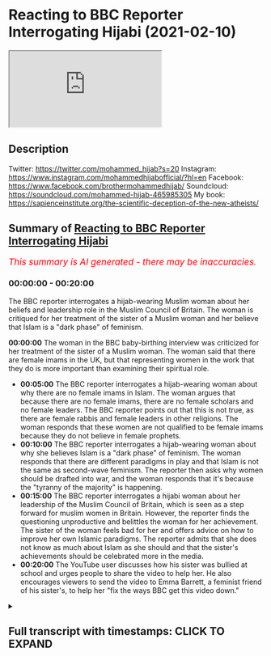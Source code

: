 # Reacting to BBC Reporter Interrogating Hijabi (2021-02-10)

<iframe loading='lazy' src='https://www.youtube.com/embed/7-YSMyJHWTU'></iframe>

## Description

Twitter: https://twitter.com/mohammed_hijab?s=20
Instagram: https://www.instagram.com/mohammedhijabofficial/?hl=en
Facebook: https://www.facebook.com/brothermohammedhijab/
Soundcloud: https://soundcloud.com/mohammed-hijab-465985305
My book: https://sapienceinstitute.org/the-scientific-deception-of-the-new-atheists/

## Summary of [Reacting to BBC Reporter Interrogating Hijabi](https://www.youtube.com/watch?v=7-YSMyJHWTU)


*<span style="color:red; font-size:125%">This summary is AI generated - there may be inaccuracies</span>. [](/)*

### <a onclick="modifyYTiframeseektime('0')">00:00:00</a> - <a onclick="modifyYTiframeseektime('1200')">00:20:00</a>

The BBC reporter interrogates a hijab-wearing Muslim woman about her beliefs and leadership role in the Muslim Council of Britain. The woman is critiqued for her treatment of the sister of a Muslim woman and her believe that Islam is a "dark phase" of feminism.

**<a onclick="modifyYTiframeseektime('0')">00:00:00</a>** The woman in the BBC baby-birthing interview was criticized for her treatment of the sister of a Muslim woman. The woman said that there are female imams in the UK, but that representing women in the work that they do is more important than examining their spiritual role.
* **<a onclick="modifyYTiframeseektime('300')">00:05:00</a>** The BBC reporter interrogates a hijab-wearing woman about why there are no female imams in Islam. The woman argues that because there are no female imams, there are no female scholars and no female leaders. The BBC reporter points out that this is not true, as there are female rabbis and female leaders in other religions. The woman responds that these women are not qualified to be female imams because they do not believe in female prophets.
* **<a onclick="modifyYTiframeseektime('600')">00:10:00</a>** The BBC reporter interrogates a hijab-wearing woman about why she believes Islam is a "dark phase" of feminism. The woman responds that there are different paradigms in play and that Islam is not the same as second-wave feminism. The reporter then asks why women should be drafted into war, and the woman responds that it's because the "tyranny of the majority" is happening.
* **<a onclick="modifyYTiframeseektime('900')">00:15:00</a>** The BBC reporter interrogates a hijabi woman about her leadership of the Muslim Council of Britain, which is seen as a step forward for muslim women in Britain. However, the reporter finds the questioning unproductive and belittles the woman for her achievement. The sister of the woman feels bad for her and offers advice on how to improve her own Islamic paradigms. The reporter admits that she does not know as much about Islam as she should and that the sister's achievements should be celebrated more in the media.
* **<a onclick="modifyYTiframeseektime('1200')">00:20:00</a>** The YouTube user discusses how his sister was bullied at school and urges people to share the video to help her. He also encourages viewers to send the video to Emma Barrett, a feminist friend of his sister's, to help her "fix the ways BBC get this video down."

<details><summary><h2>Full transcript with timestamps: CLICK TO EXPAND</h2></summary>

<a onclick="modifyYTiframeseektime('0')">0:00:00</a> [Music]  
<a onclick="modifyYTiframeseektime('14')">0:00:14</a> i would like to thank you for your  
<a onclick="modifyYTiframeseektime('15')">0:00:15</a> recent reputation  
<a onclick="modifyYTiframeseektime('16')">0:00:16</a> of what was that woman called han  
<a onclick="modifyYTiframeseektime('20')">0:00:20</a> yeah if you guys haven't watched it guys  
<a onclick="modifyYTiframeseektime('21')">0:00:21</a> please go there i think it was the best  
<a onclick="modifyYTiframeseektime('22')">0:00:22</a> reputation  
<a onclick="modifyYTiframeseektime('23')">0:00:23</a> down in history uh it was it was  
<a onclick="modifyYTiframeseektime('26')">0:00:26</a> absolutely epic  
<a onclick="modifyYTiframeseektime('26')">0:00:26</a> with new words but today it's something  
<a onclick="modifyYTiframeseektime('29')">0:00:29</a> a bit different there's a bit of a  
<a onclick="modifyYTiframeseektime('30')">0:00:30</a> controversial topic that's been  
<a onclick="modifyYTiframeseektime('31')">0:00:31</a> happening um now we've been discussing  
<a onclick="modifyYTiframeseektime('33')">0:00:33</a> how we can tackle this i'm going to come  
<a onclick="modifyYTiframeseektime('35')">0:00:35</a> from different  
<a onclick="modifyYTiframeseektime('35')">0:00:35</a> um venues should i say jungles angles  
<a onclick="modifyYTiframeseektime('39')">0:00:39</a> yes so hijab are you ready let's get  
<a onclick="modifyYTiframeseektime('41')">0:00:41</a> straight into it because i think we  
<a onclick="modifyYTiframeseektime('42')">0:00:42</a> waste a lot of time you know talking  
<a onclick="modifyYTiframeseektime('43')">0:00:43</a> sometimes unnecessarily no problem yeah  
<a onclick="modifyYTiframeseektime('44')">0:00:44</a> okay let's get straight into it yeah so  
<a onclick="modifyYTiframeseektime('46')">0:00:46</a> this was a baby  
<a onclick="modifyYTiframeseektime('46')">0:00:46</a> baby bbc interview yeah woman's hour  
<a onclick="modifyYTiframeseektime('49')">0:00:49</a> yeah  
<a onclick="modifyYTiframeseektime('50')">0:00:50</a> isn't it ironic woman's hour but look  
<a onclick="modifyYTiframeseektime('52')">0:00:52</a> what she does to a sister a muslim woman  
<a onclick="modifyYTiframeseektime('57')">0:00:57</a> how many uh female imams are there  
<a onclick="modifyYTiframeseektime('60')">0:01:00</a> um in the uk at the moment just because  
<a onclick="modifyYTiframeseektime('63')">0:01:03</a> i presume we  
<a onclick="modifyYTiframeseektime('64')">0:01:04</a> will get to this more but representing  
<a onclick="modifyYTiframeseektime('66')">0:01:06</a> of course women  
<a onclick="modifyYTiframeseektime('67')">0:01:07</a> uh which he will do as part of this how  
<a onclick="modifyYTiframeseektime('70')">0:01:10</a> many do we have in britain  
<a onclick="modifyYTiframeseektime('72')">0:01:12</a> i mean i think let's give quick context  
<a onclick="modifyYTiframeseektime('73')">0:01:13</a> this is the reason um  
<a onclick="modifyYTiframeseektime('76')">0:01:16</a> she's um the the lead not leader man  
<a onclick="modifyYTiframeseektime('80')">0:01:20</a> of the muslim council of britain yeah is  
<a onclick="modifyYTiframeseektime('82')">0:01:22</a> it she's the new  
<a onclick="modifyYTiframeseektime('83')">0:01:23</a> if i'm not mistaken yeah she's she's the  
<a onclick="modifyYTiframeseektime('86')">0:01:26</a> head like she's the  
<a onclick="modifyYTiframeseektime('87')">0:01:27</a> director now with the muslim council of  
<a onclick="modifyYTiframeseektime('89')">0:01:29</a> britain yeah okay yeah so  
<a onclick="modifyYTiframeseektime('91')">0:01:31</a> just imagine you have just been like  
<a onclick="modifyYTiframeseektime('92')">0:01:32</a> awarded something yeah you're a champion  
<a onclick="modifyYTiframeseektime('94')">0:01:34</a> yeah imagine  
<a onclick="modifyYTiframeseektime('95')">0:01:35</a> yeah you've done something and this is  
<a onclick="modifyYTiframeseektime('97')">0:01:37</a> how you've been treated  
<a onclick="modifyYTiframeseektime('98')">0:01:38</a> again i'm not i don't have a clue on  
<a onclick="modifyYTiframeseektime('100')">0:01:40</a> these numbers because my role is making  
<a onclick="modifyYTiframeseektime('103')">0:01:43</a> sure that  
<a onclick="modifyYTiframeseektime('104')">0:01:44</a> we include our affiliates particularly  
<a onclick="modifyYTiframeseektime('106')">0:01:46</a> women in the work that we are doing and  
<a onclick="modifyYTiframeseektime('108')">0:01:48</a> making sure that  
<a onclick="modifyYTiframeseektime('109')">0:01:49</a> um where our structures as well as the  
<a onclick="modifyYTiframeseektime('112')">0:01:52</a> work we do  
<a onclick="modifyYTiframeseektime('113')">0:01:53</a> and are truly representative so i think  
<a onclick="modifyYTiframeseektime('115')">0:01:55</a> that you know do we sorry  
<a onclick="modifyYTiframeseektime('117')">0:01:57</a> you don't know that's fine if you don't  
<a onclick="modifyYTiframeseektime('118')">0:01:58</a> know but do do we have female imams in  
<a onclick="modifyYTiframeseektime('121')">0:02:01</a> this country  
<a onclick="modifyYTiframeseektime('122')">0:02:02</a> i mean again it's not are you referring  
<a onclick="modifyYTiframeseektime('125')">0:02:05</a> to  
<a onclick="modifyYTiframeseektime('125')">0:02:05</a> chaplains are you referring to women  
<a onclick="modifyYTiframeseektime('127')">0:02:07</a> that lead the prayer what are you  
<a onclick="modifyYTiframeseektime('128')">0:02:08</a> referring to and i think  
<a onclick="modifyYTiframeseektime('129')">0:02:09</a> you tell me i i'm genuinely intrigued to  
<a onclick="modifyYTiframeseektime('132')">0:02:12</a> know of course uh female priests have  
<a onclick="modifyYTiframeseektime('134')">0:02:14</a> been around for some time  
<a onclick="modifyYTiframeseektime('135')">0:02:15</a> uh we've also seen the the advent of  
<a onclick="modifyYTiframeseektime('137')">0:02:17</a> female rabbis in this country  
<a onclick="modifyYTiframeseektime('139')">0:02:19</a> what is the picture for women leading  
<a onclick="modifyYTiframeseektime('142')">0:02:22</a> prayer in britain  
<a onclick="modifyYTiframeseektime('143')">0:02:23</a> in in muslim communities well i think  
<a onclick="modifyYTiframeseektime('147')">0:02:27</a> my role isn't really to um adjudicate or  
<a onclick="modifyYTiframeseektime('150')">0:02:30</a> to to examine that part of spirituality  
<a onclick="modifyYTiframeseektime('154')">0:02:34</a> i think  
<a onclick="modifyYTiframeseektime('154')">0:02:34</a> where women want to make those choices  
<a onclick="modifyYTiframeseektime('157')">0:02:37</a> and where you know  
<a onclick="modifyYTiframeseektime('158')">0:02:38</a> that these are all religious discussions  
<a onclick="modifyYTiframeseektime('160')">0:02:40</a> oh no no of course  
<a onclick="modifyYTiframeseektime('162')">0:02:42</a> it was just i thought because the muslim  
<a onclick="modifyYTiframeseektime('163')">0:02:43</a> council of britain's played such an  
<a onclick="modifyYTiframeseektime('164')">0:02:44</a> important role  
<a onclick="modifyYTiframeseektime('165')">0:02:45</a> in getting the number of muslims for  
<a onclick="modifyYTiframeseektime('167')">0:02:47</a> instance added to the census i mean that  
<a onclick="modifyYTiframeseektime('169')">0:02:49</a> was done at the turn of  
<a onclick="modifyYTiframeseektime('170')">0:02:50</a> of the turn of the century so we  
<a onclick="modifyYTiframeseektime('171')">0:02:51</a> actually knew how many muslims there  
<a onclick="modifyYTiframeseektime('172')">0:02:52</a> were  
<a onclick="modifyYTiframeseektime('173')">0:02:53</a> do we so do we have female imams i think  
<a onclick="modifyYTiframeseektime('176')">0:02:56</a> what's really important for the muslim  
<a onclick="modifyYTiframeseektime('178')">0:02:58</a> council in britain and the work that we  
<a onclick="modifyYTiframeseektime('179')">0:02:59</a> do is  
<a onclick="modifyYTiframeseektime('180')">0:03:00</a> actually that it's not about defining  
<a onclick="modifyYTiframeseektime('182')">0:03:02</a> you know or going into  
<a onclick="modifyYTiframeseektime('184')">0:03:04</a> the these types of questions regarding  
<a onclick="modifyYTiframeseektime('186')">0:03:06</a> spirituality but actually looking at  
<a onclick="modifyYTiframeseektime('188')">0:03:08</a> how we can benefit our communities  
<a onclick="modifyYTiframeseektime('189')">0:03:09</a> especially given the pandemic and given  
<a onclick="modifyYTiframeseektime('191')">0:03:11</a> of course the role that everybody needs  
<a onclick="modifyYTiframeseektime('193')">0:03:13</a> to be playing and we will get to  
<a onclick="modifyYTiframeseektime('195')">0:03:15</a> we will get to pandemic it's just quite  
<a onclick="modifyYTiframeseektime('196')">0:03:16</a> striking that you can't sort of answer  
<a onclick="modifyYTiframeseektime('198')">0:03:18</a> that question i recognize it's not a  
<a onclick="modifyYTiframeseektime('200')">0:03:20</a> religious or spiritual  
<a onclick="modifyYTiframeseektime('202')">0:03:22</a> role exactly i don't feel like that's  
<a onclick="modifyYTiframeseektime('203')">0:03:23</a> within the parameters  
<a onclick="modifyYTiframeseektime('205')">0:03:25</a> of my roles and responsibilities  
<a onclick="modifyYTiframeseektime('207')">0:03:27</a> especially as you know  
<a onclick="modifyYTiframeseektime('208')">0:03:28</a> the first elected female representative  
<a onclick="modifyYTiframeseektime('215')">0:03:35</a> how do you feel watching that you know  
<a onclick="modifyYTiframeseektime('216')">0:03:36</a> it's it's it's like you're having a you  
<a onclick="modifyYTiframeseektime('217')">0:03:37</a> know it was more like not interviewing  
<a onclick="modifyYTiframeseektime('219')">0:03:39</a> somebody was like having an interlocutor  
<a onclick="modifyYTiframeseektime('221')">0:03:41</a> and like like if i was speaking to an  
<a onclick="modifyYTiframeseektime('223')">0:03:43</a> atheist i would be hammering the  
<a onclick="modifyYTiframeseektime('224')">0:03:44</a> contingency argument over and over and  
<a onclick="modifyYTiframeseektime('225')">0:03:45</a> over and over again because i'm trying  
<a onclick="modifyYTiframeseektime('227')">0:03:47</a> to catch him  
<a onclick="modifyYTiframeseektime('229')">0:03:49</a> she's just you know become the chairman  
<a onclick="modifyYTiframeseektime('232')">0:03:52</a> chairwoman  
<a onclick="modifyYTiframeseektime('232')">0:03:52</a> of a muslim council yeah  
<a onclick="modifyYTiframeseektime('236')">0:03:56</a> and instead of congratulating asking  
<a onclick="modifyYTiframeseektime('238')">0:03:58</a> what she's planning on doing  
<a onclick="modifyYTiframeseektime('240')">0:04:00</a> well she was no mercy she was a no do  
<a onclick="modifyYTiframeseektime('242')">0:04:02</a> you know you don't know okay so there  
<a onclick="modifyYTiframeseektime('244')">0:04:04</a> isn't no  
<a onclick="modifyYTiframeseektime('244')">0:04:04</a> over and over six instances while  
<a onclick="modifyYTiframeseektime('247')">0:04:07</a> watching that  
<a onclick="modifyYTiframeseektime('248')">0:04:08</a> how do you feel i think there was many  
<a onclick="modifyYTiframeseektime('250')">0:04:10</a> fallacies that were committed in that  
<a onclick="modifyYTiframeseektime('252')">0:04:12</a> line of interrogation so the first thing  
<a onclick="modifyYTiframeseektime('254')">0:04:14</a> that i i think was fallacious  
<a onclick="modifyYTiframeseektime('255')">0:04:15</a> was the false equivalency uh between  
<a onclick="modifyYTiframeseektime('258')">0:04:18</a> imams and priests and rabbis  
<a onclick="modifyYTiframeseektime('260')">0:04:20</a> is false comparison because yeah so in  
<a onclick="modifyYTiframeseektime('263')">0:04:23</a> in christianity  
<a onclick="modifyYTiframeseektime('264')">0:04:24</a> you have ordinance that they go through  
<a onclick="modifyYTiframeseektime('266')">0:04:26</a> a kind of training program then they  
<a onclick="modifyYTiframeseektime('267')">0:04:27</a> become  
<a onclick="modifyYTiframeseektime('268')">0:04:28</a> either priests or whatever it is  
<a onclick="modifyYTiframeseektime('270')">0:04:30</a> depending on the dominant denomination  
<a onclick="modifyYTiframeseektime('272')">0:04:32</a> uh in judaism we have rabbis but those  
<a onclick="modifyYTiframeseektime('274')">0:04:34</a> individuals rabbis  
<a onclick="modifyYTiframeseektime('276')">0:04:36</a> and priests are usually trained they're  
<a onclick="modifyYTiframeseektime('279')">0:04:39</a> usually individuals who have  
<a onclick="modifyYTiframeseektime('280')">0:04:40</a> authority in the community so the  
<a onclick="modifyYTiframeseektime('282')">0:04:42</a> equivalent in a muslim community  
<a onclick="modifyYTiframeseektime('283')">0:04:43</a> especially in sunni islam would be  
<a onclick="modifyYTiframeseektime('284')">0:04:44</a> something like a mufti  
<a onclick="modifyYTiframeseektime('286')">0:04:46</a> potentially a sheikh and definitely  
<a onclick="modifyYTiframeseektime('288')">0:04:48</a> something like an islam or a  
<a onclick="modifyYTiframeseektime('289')">0:04:49</a> scholar so an imam is just someone who  
<a onclick="modifyYTiframeseektime('293')">0:04:53</a> leads the prayer  
<a onclick="modifyYTiframeseektime('294')">0:04:54</a> now you can have no authority like for  
<a onclick="modifyYTiframeseektime('296')">0:04:56</a> example in ramadan  
<a onclick="modifyYTiframeseektime('298')">0:04:58</a> um you have children leading the prayer  
<a onclick="modifyYTiframeseektime('301')">0:05:01</a> if if you have in a house  
<a onclick="modifyYTiframeseektime('302')">0:05:02</a> a mother and a child that's a male it's  
<a onclick="modifyYTiframeseektime('305')">0:05:05</a> very  
<a onclick="modifyYTiframeseektime('306')">0:05:06</a> possible that the the the boy leads the  
<a onclick="modifyYTiframeseektime('309')">0:05:09</a> mother in in  
<a onclick="modifyYTiframeseektime('310')">0:05:10</a> prayer even though she's much more  
<a onclick="modifyYTiframeseektime('311')">0:05:11</a> important in the hierarchy right  
<a onclick="modifyYTiframeseektime('313')">0:05:13</a> so this uh the reason why it's it's a  
<a onclick="modifyYTiframeseektime('316')">0:05:16</a> wrong question  
<a onclick="modifyYTiframeseektime('317')">0:05:17</a> in the first place or it's a false  
<a onclick="modifyYTiframeseektime('318')">0:05:18</a> equivalence is because you're comparing  
<a onclick="modifyYTiframeseektime('320')">0:05:20</a> apples and oranges  
<a onclick="modifyYTiframeseektime('321')">0:05:21</a> if you want to compare priests with a  
<a onclick="modifyYTiframeseektime('324')">0:05:24</a> group of  
<a onclick="modifyYTiframeseektime('325')">0:05:25</a> uh representatives from the muslim world  
<a onclick="modifyYTiframeseektime('327')">0:05:27</a> you should compare them with muftis et  
<a onclick="modifyYTiframeseektime('328')">0:05:28</a> cetera  
<a onclick="modifyYTiframeseektime('329')">0:05:29</a> having said that though yeah if we did  
<a onclick="modifyYTiframeseektime('332')">0:05:32</a> do that  
<a onclick="modifyYTiframeseektime('333')">0:05:33</a> i don't know about the comparison it's  
<a onclick="modifyYTiframeseektime('334')">0:05:34</a> actually quite an interesting question  
<a onclick="modifyYTiframeseektime('335')">0:05:35</a> definitely there are  
<a onclick="modifyYTiframeseektime('336')">0:05:36</a> female mufti's definitely there are  
<a onclick="modifyYTiframeseektime('337')">0:05:37</a> female aliens definitely they are  
<a onclick="modifyYTiframeseektime('340')">0:05:40</a> uh muslim but in terms of  
<a onclick="modifyYTiframeseektime('344')">0:05:44</a> proportion i don't know what i will say  
<a onclick="modifyYTiframeseektime('345')">0:05:45</a> is this before i forget  
<a onclick="modifyYTiframeseektime('348')">0:05:48</a> is that in the span of a thousand four  
<a onclick="modifyYTiframeseektime('349')">0:05:49</a> hundred years of islamic history  
<a onclick="modifyYTiframeseektime('351')">0:05:51</a> right there have been hundreds of  
<a onclick="modifyYTiframeseektime('353')">0:05:53</a> thousands of not just  
<a onclick="modifyYTiframeseektime('355')">0:05:55</a> scholars of islam that are female but  
<a onclick="modifyYTiframeseektime('357')">0:05:57</a> we're talking about prominent scholars  
<a onclick="modifyYTiframeseektime('358')">0:05:58</a> who have had  
<a onclick="modifyYTiframeseektime('359')">0:05:59</a> a lasting contribution and i'll just  
<a onclick="modifyYTiframeseektime('361')">0:06:01</a> give you one reference for that  
<a onclick="modifyYTiframeseektime('363')">0:06:03</a> dr muhammad has written a book his  
<a onclick="modifyYTiframeseektime('366')">0:06:06</a> voluminous  
<a onclick="modifyYTiframeseektime('368')">0:06:08</a> many different volumes on it's called  
<a onclick="modifyYTiframeseektime('371')">0:06:11</a> okay so it's just actually one subfield  
<a onclick="modifyYTiframeseektime('373')">0:06:13</a> called  
<a onclick="modifyYTiframeseektime('374')">0:06:14</a> hadith which is transmission and  
<a onclick="modifyYTiframeseektime('376')">0:06:16</a> teaching of hadith  
<a onclick="modifyYTiframeseektime('377')">0:06:17</a> and he catalogues in that ten thousand  
<a onclick="modifyYTiframeseektime('380')">0:06:20</a> women  
<a onclick="modifyYTiframeseektime('381')">0:06:21</a> ten thousand women in islamic history  
<a onclick="modifyYTiframeseektime('382')">0:06:22</a> okay now if you compare that like for  
<a onclick="modifyYTiframeseektime('384')">0:06:24</a> like  
<a onclick="modifyYTiframeseektime('384')">0:06:24</a> with ten thousand what women well  
<a onclick="modifyYTiframeseektime('386')">0:06:26</a> they're just women they're just exist  
<a onclick="modifyYTiframeseektime('388')">0:06:28</a> scholars scholars of just one tradition  
<a onclick="modifyYTiframeseektime('390')">0:06:30</a> one subfield which is hadith so  
<a onclick="modifyYTiframeseektime('392')">0:06:32</a> transmission of um  
<a onclick="modifyYTiframeseektime('393')">0:06:33</a> the prophetic tradition okay and in that  
<a onclick="modifyYTiframeseektime('396')">0:06:36</a> for example  
<a onclick="modifyYTiframeseektime('397')">0:06:37</a> some of the things i found were really  
<a onclick="modifyYTiframeseektime('398')">0:06:38</a> astonishing for example  
<a onclick="modifyYTiframeseektime('403')">0:06:43</a> because these are quite popular in the  
<a onclick="modifyYTiframeseektime('406')">0:06:46</a> jar of the seventh century not the one  
<a onclick="modifyYTiframeseektime('407')">0:06:47</a> the humbly that wrote  
<a onclick="modifyYTiframeseektime('409')">0:06:49</a> that another one uh  
<a onclick="modifyYTiframeseektime('413')">0:06:53</a> he had according to a tha in his uh  
<a onclick="modifyYTiframeseektime('416')">0:06:56</a> biography  
<a onclick="modifyYTiframeseektime('416')">0:06:56</a> 400 female teachers now i want you to  
<a onclick="modifyYTiframeseektime('420')">0:07:00</a> imagine we're talking about the seventh  
<a onclick="modifyYTiframeseektime('421')">0:07:01</a> century  
<a onclick="modifyYTiframeseektime('422')">0:07:02</a> we're not we're not being tokenistic  
<a onclick="modifyYTiframeseektime('423')">0:07:03</a> here mentioning you know the sahaba yet  
<a onclick="modifyYTiframeseektime('425')">0:07:05</a> or the female scholars  
<a onclick="modifyYTiframeseektime('426')">0:07:06</a> that were there at the time of the  
<a onclick="modifyYTiframeseektime('427')">0:07:07</a> prophet we are talking about seventh  
<a onclick="modifyYTiframeseektime('430')">0:07:10</a> century  
<a onclick="modifyYTiframeseektime('430')">0:07:10</a> uh medieval uh arab world and this is a  
<a onclick="modifyYTiframeseektime('434')">0:07:14</a> place  
<a onclick="modifyYTiframeseektime('434')">0:07:14</a> a muslim world and a man had what does  
<a onclick="modifyYTiframeseektime('437')">0:07:17</a> it take for a man to have 400 female  
<a onclick="modifyYTiframeseektime('439')">0:07:19</a> educators it must mean that they're  
<a onclick="modifyYTiframeseektime('440')">0:07:20</a> being educated  
<a onclick="modifyYTiframeseektime('441')">0:07:21</a> and and they are given accessibility to  
<a onclick="modifyYTiframeseektime('444')">0:07:24</a> be able to educate  
<a onclick="modifyYTiframeseektime('445')">0:07:25</a> and this is one of many like thousands  
<a onclick="modifyYTiframeseektime('447')">0:07:27</a> of examples  
<a onclick="modifyYTiframeseektime('448')">0:07:28</a> the point the point is is that now is if  
<a onclick="modifyYTiframeseektime('451')">0:07:31</a> there isn't  
<a onclick="modifyYTiframeseektime('452')">0:07:32</a> a representation of female scholars now  
<a onclick="modifyYTiframeseektime('454')">0:07:34</a> today  
<a onclick="modifyYTiframeseektime('455')">0:07:35</a> in the uk or whatever it is is there a  
<a onclick="modifyYTiframeseektime('458')">0:07:38</a> problem i do think there's a problem i  
<a onclick="modifyYTiframeseektime('459')">0:07:39</a> think there's  
<a onclick="modifyYTiframeseektime('460')">0:07:40</a> something we need to do okay to try and  
<a onclick="modifyYTiframeseektime('462')">0:07:42</a> give more accessibility as was the case  
<a onclick="modifyYTiframeseektime('464')">0:07:44</a> by the way interestingly enough  
<a onclick="modifyYTiframeseektime('466')">0:07:46</a> at the time of a the prophet because he  
<a onclick="modifyYTiframeseektime('468')">0:07:48</a> he definitely  
<a onclick="modifyYTiframeseektime('469')">0:07:49</a> as is mentioned buhari he dedicated  
<a onclick="modifyYTiframeseektime('471')">0:07:51</a> times and places for educating women  
<a onclick="modifyYTiframeseektime('473')">0:07:53</a> specifically so that they don't  
<a onclick="modifyYTiframeseektime('475')">0:07:55</a> miss out and was the case with the fact  
<a onclick="modifyYTiframeseektime('477')">0:07:57</a> that you know the the habits were there  
<a onclick="modifyYTiframeseektime('479')">0:07:59</a> and was the case through islamic history  
<a onclick="modifyYTiframeseektime('480')">0:08:00</a> so i do think there's an issue  
<a onclick="modifyYTiframeseektime('482')">0:08:02</a> i think but the way that she's she's uh  
<a onclick="modifyYTiframeseektime('484')">0:08:04</a> handled that i think is completely wrong  
<a onclick="modifyYTiframeseektime('486')">0:08:06</a> it shows theological illiteracy she  
<a onclick="modifyYTiframeseektime('488')">0:08:08</a> doesn't know the differences between  
<a onclick="modifyYTiframeseektime('490')">0:08:10</a> priests  
<a onclick="modifyYTiframeseektime('491')">0:08:11</a> uh and one thing and so on one thing i  
<a onclick="modifyYTiframeseektime('493')">0:08:13</a> want to just touch upon before moving  
<a onclick="modifyYTiframeseektime('495')">0:08:15</a> into that area because there is like  
<a onclick="modifyYTiframeseektime('496')">0:08:16</a> the mistreatment uh of females  
<a onclick="modifyYTiframeseektime('500')">0:08:20</a> in today's time yes i'll go to that  
<a onclick="modifyYTiframeseektime('503')">0:08:23</a> i thought you would come from this angle  
<a onclick="modifyYTiframeseektime('504')">0:08:24</a> yeah maybe you missed it here but for  
<a onclick="modifyYTiframeseektime('505')">0:08:25</a> example  
<a onclick="modifyYTiframeseektime('507')">0:08:27</a> notice him about who are you to come and  
<a onclick="modifyYTiframeseektime('508')">0:08:28</a> tell us you're going to implement and  
<a onclick="modifyYTiframeseektime('510')">0:08:30</a> let's suppose there is no female imams  
<a onclick="modifyYTiframeseektime('512')">0:08:32</a> so what like like we need to come to  
<a onclick="modifyYTiframeseektime('514')">0:08:34</a> this angle because  
<a onclick="modifyYTiframeseektime('515')">0:08:35</a> we shouldn't be just because next  
<a onclick="modifyYTiframeseektime('516')">0:08:36</a> they're going to come and say to us why  
<a onclick="modifyYTiframeseektime('517')">0:08:37</a> is there no female prophets  
<a onclick="modifyYTiframeseektime('519')">0:08:39</a> yeah a good point so the thing is look  
<a onclick="modifyYTiframeseektime('521')">0:08:41</a> and this is where the sister was kind of  
<a onclick="modifyYTiframeseektime('522')">0:08:42</a> and i understand which is coming from i  
<a onclick="modifyYTiframeseektime('523')">0:08:43</a> can  
<a onclick="modifyYTiframeseektime('524')">0:08:44</a> you know we're in the tower sometimes we  
<a onclick="modifyYTiframeseektime('526')">0:08:46</a> try to you know  
<a onclick="modifyYTiframeseektime('527')">0:08:47</a> sugar down things we shouldn't there are  
<a onclick="modifyYTiframeseektime('529')">0:08:49</a> no female imams our religion doesn't  
<a onclick="modifyYTiframeseektime('530')">0:08:50</a> cover that and what  
<a onclick="modifyYTiframeseektime('532')">0:08:52</a> like the thing is and who are you to  
<a onclick="modifyYTiframeseektime('534')">0:08:54</a> come and tell me that i have to come to  
<a onclick="modifyYTiframeseektime('536')">0:08:56</a> your standards  
<a onclick="modifyYTiframeseektime('537')">0:08:57</a> which by the way is a false equivocation  
<a onclick="modifyYTiframeseektime('538')">0:08:58</a> because you're claiming  
<a onclick="modifyYTiframeseektime('540')">0:09:00</a> because there's no imams means there's  
<a onclick="modifyYTiframeseektime('541')">0:09:01</a> no scholars which you just debunked yeah  
<a onclick="modifyYTiframeseektime('543')">0:09:03</a> but we're saying  
<a onclick="modifyYTiframeseektime('543')">0:09:03</a> like to her world paradigm does she have  
<a onclick="modifyYTiframeseektime('546')">0:09:06</a> any right to come here and tell and  
<a onclick="modifyYTiframeseektime('548')">0:09:08</a> press a muslim woman who is a chairman  
<a onclick="modifyYTiframeseektime('551')">0:09:11</a> of the muslim council of britain  
<a onclick="modifyYTiframeseektime('553')">0:09:13</a> to come and tell her no but why why not  
<a onclick="modifyYTiframeseektime('554')">0:09:14</a> imams why not well she's the same woman  
<a onclick="modifyYTiframeseektime('556')">0:09:16</a> when it came to the issue of rabbis and  
<a onclick="modifyYTiframeseektime('558')">0:09:18</a> i don't know what  
<a onclick="modifyYTiframeseektime('560')">0:09:20</a> what did she say so emma barnett once  
<a onclick="modifyYTiframeseektime('561')">0:09:21</a> admitted she didn't believe in female  
<a onclick="modifyYTiframeseektime('563')">0:09:23</a> rabbis  
<a onclick="modifyYTiframeseektime('564')">0:09:24</a> yeah subhanallah look at hypocrisy yeah  
<a onclick="modifyYTiframeseektime('566')">0:09:26</a> rabbis go go speak to jewish lady and go  
<a onclick="modifyYTiframeseektime('569')">0:09:29</a> go question them that they don't even  
<a onclick="modifyYTiframeseektime('570')">0:09:30</a> have a right to divorce  
<a onclick="modifyYTiframeseektime('571')">0:09:31</a> and i know it's a different topic but  
<a onclick="modifyYTiframeseektime('572')">0:09:32</a> the thing is can you imagine you're just  
<a onclick="modifyYTiframeseektime('573')">0:09:33</a> pressing on the issue and who are you  
<a onclick="modifyYTiframeseektime('575')">0:09:35</a> and we need to have a backbone one like  
<a onclick="modifyYTiframeseektime('576')">0:09:36</a> there's something in the religion that  
<a onclick="modifyYTiframeseektime('577')">0:09:37</a> teaches allah said it  
<a onclick="modifyYTiframeseektime('578')">0:09:38</a> khalas i don't need to explain nothing  
<a onclick="modifyYTiframeseektime('580')">0:09:40</a> to you are you yes yes who are you  
<a onclick="modifyYTiframeseektime('582')">0:09:42</a> allah there's not imams there's look  
<a onclick="modifyYTiframeseektime('583')">0:09:43</a> there are no female imams doesn't  
<a onclick="modifyYTiframeseektime('585')">0:09:45</a> religion enough  
<a onclick="modifyYTiframeseektime('586')">0:09:46</a> to believe that no no not according to  
<a onclick="modifyYTiframeseektime('588')">0:09:48</a> 99 one second  
<a onclick="modifyYTiframeseektime('589')">0:09:49</a> just because that is not allowed in  
<a onclick="modifyYTiframeseektime('591')">0:09:51</a> their religion and just because they're  
<a onclick="modifyYTiframeseektime('592')">0:09:52</a> not female prophets  
<a onclick="modifyYTiframeseektime('593')">0:09:53</a> do we see females as any less should  
<a onclick="modifyYTiframeseektime('595')">0:09:55</a> they be um female imams leading  
<a onclick="modifyYTiframeseektime('597')">0:09:57</a> men leading men no living man no but  
<a onclick="modifyYTiframeseektime('600')">0:10:00</a> is it because inferior no of course not  
<a onclick="modifyYTiframeseektime('602')">0:10:02</a> look there are things that women are  
<a onclick="modifyYTiframeseektime('603')">0:10:03</a> entitled to that man  
<a onclick="modifyYTiframeseektime('604')">0:10:04</a> we don't have a second wave feministic  
<a onclick="modifyYTiframeseektime('606')">0:10:06</a> paradigm and and for those who want to  
<a onclick="modifyYTiframeseektime('607')">0:10:07</a> know  
<a onclick="modifyYTiframeseektime('608')">0:10:08</a> what the difference is between the  
<a onclick="modifyYTiframeseektime('609')">0:10:09</a> islamic paradigm and the second wave  
<a onclick="modifyYTiframeseektime('611')">0:10:11</a> feministic paradigm  
<a onclick="modifyYTiframeseektime('613')">0:10:13</a> there are many um lectures that i've  
<a onclick="modifyYTiframeseektime('615')">0:10:15</a> done on this the fundamental flaws of  
<a onclick="modifyYTiframeseektime('616')">0:10:16</a> feminism yeah  
<a onclick="modifyYTiframeseektime('617')">0:10:17</a> uh islam the dark phase of feminism just  
<a onclick="modifyYTiframeseektime('619')">0:10:19</a> put these titles in the  
<a onclick="modifyYTiframeseektime('620')">0:10:20</a> descript in the uh search bar you'll  
<a onclick="modifyYTiframeseektime('622')">0:10:22</a> find my my  
<a onclick="modifyYTiframeseektime('624')">0:10:24</a> lectures there it's a paradigmatic  
<a onclick="modifyYTiframeseektime('626')">0:10:26</a> problem in the sense that  
<a onclick="modifyYTiframeseektime('627')">0:10:27</a> you're now imposing a paradigm on  
<a onclick="modifyYTiframeseektime('629')">0:10:29</a> something else this is another problem  
<a onclick="modifyYTiframeseektime('631')">0:10:31</a> right  
<a onclick="modifyYTiframeseektime('632')">0:10:32</a> obviously here uh in terms there's two  
<a onclick="modifyYTiframeseektime('635')">0:10:35</a> different things that are going on at  
<a onclick="modifyYTiframeseektime('636')">0:10:36</a> the same time number one  
<a onclick="modifyYTiframeseektime('638')">0:10:38</a> female scholars are what are being  
<a onclick="modifyYTiframeseektime('641')">0:10:41</a> discussed here yes  
<a onclick="modifyYTiframeseektime('642')">0:10:42</a> so this this female imam thing is a red  
<a onclick="modifyYTiframeseektime('645')">0:10:45</a> herring yes  
<a onclick="modifyYTiframeseektime('646')">0:10:46</a> would you respect someone praying and  
<a onclick="modifyYTiframeseektime('648')">0:10:48</a> bending because  
<a onclick="modifyYTiframeseektime('649')">0:10:49</a> our prayer has all kinds of positioning  
<a onclick="modifyYTiframeseektime('651')">0:10:51</a> a woman bending over in front of man and  
<a onclick="modifyYTiframeseektime('653')">0:10:53</a> kneeling over and it's seen as  
<a onclick="modifyYTiframeseektime('654')">0:10:54</a> inappropriate from our perspective  
<a onclick="modifyYTiframeseektime('655')">0:10:55</a> because of physiological anatomical  
<a onclick="modifyYTiframeseektime('657')">0:10:57</a> differences  
<a onclick="modifyYTiframeseektime('658')">0:10:58</a> and we think and we have good evidence  
<a onclick="modifyYTiframeseektime('660')">0:11:00</a> that that could  
<a onclick="modifyYTiframeseektime('661')">0:11:01</a> uh disturb somebody okay especially a  
<a onclick="modifyYTiframeseektime('664')">0:11:04</a> man  
<a onclick="modifyYTiframeseektime('664')">0:11:04</a> physiologically if they're praying and  
<a onclick="modifyYTiframeseektime('666')">0:11:06</a> what's the evidence of that look you've  
<a onclick="modifyYTiframeseektime('667')">0:11:07</a> got all female schools and all  
<a onclick="modifyYTiframeseektime('669')">0:11:09</a> male schools in your country why don't  
<a onclick="modifyYTiframeseektime('670')">0:11:10</a> you go and question something go to your  
<a onclick="modifyYTiframeseektime('672')">0:11:12</a> country  
<a onclick="modifyYTiframeseektime('675')">0:11:15</a> why don't you go and question a head  
<a onclick="modifyYTiframeseektime('677')">0:11:17</a> teacher of an all-female school and say  
<a onclick="modifyYTiframeseektime('679')">0:11:19</a> why is it that you allow such uh  
<a onclick="modifyYTiframeseektime('681')">0:11:21</a> discrimination to exist  
<a onclick="modifyYTiframeseektime('682')">0:11:22</a> the reason why they don't uh comment on  
<a onclick="modifyYTiframeseektime('685')">0:11:25</a> that is because they've allowed it as  
<a onclick="modifyYTiframeseektime('686')">0:11:26</a> part of the culture even though  
<a onclick="modifyYTiframeseektime('688')">0:11:28</a> really and truly it's something which  
<a onclick="modifyYTiframeseektime('690')">0:11:30</a> opposes them many ways second wave  
<a onclick="modifyYTiframeseektime('691')">0:11:31</a> feministic discourses  
<a onclick="modifyYTiframeseektime('693')">0:11:33</a> so the reasoning behind it if you ask  
<a onclick="modifyYTiframeseektime('696')">0:11:36</a> those who advocate for it  
<a onclick="modifyYTiframeseektime('697')">0:11:37</a> is distraction physiological  
<a onclick="modifyYTiframeseektime('699')">0:11:39</a> psychological distraction  
<a onclick="modifyYTiframeseektime('700')">0:11:40</a> so a woman or girls in a school together  
<a onclick="modifyYTiframeseektime('702')">0:11:42</a> they'll be less distracted if boys were  
<a onclick="modifyYTiframeseektime('704')">0:11:44</a> there and vice versa  
<a onclick="modifyYTiframeseektime('705')">0:11:45</a> for a man's you know the one the way a  
<a onclick="modifyYTiframeseektime('707')">0:11:47</a> man is created yeah the recently i came  
<a onclick="modifyYTiframeseektime('708')">0:11:48</a> across something on youtube yeah there's  
<a onclick="modifyYTiframeseektime('710')">0:11:50</a> something called schwartz yeah  
<a onclick="modifyYTiframeseektime('711')">0:11:51</a> and he was talking about do you know  
<a onclick="modifyYTiframeseektime('712')">0:11:52</a> this female woman  
<a onclick="modifyYTiframeseektime('715')">0:11:55</a> um hostesses in the airplane yeah  
<a onclick="modifyYTiframeseektime('717')">0:11:57</a> they're closing the door so i thought  
<a onclick="modifyYTiframeseektime('719')">0:11:59</a> like closing the what's like i thought  
<a onclick="modifyYTiframeseektime('720')">0:12:00</a> it's something you know there's  
<a onclick="modifyYTiframeseektime('721')">0:12:01</a> interesting videos there maybe is there  
<a onclick="modifyYTiframeseektime('722')">0:12:02</a> a weather closing door  
<a onclick="modifyYTiframeseektime('723')">0:12:03</a> okay i watch the video then like they  
<a onclick="modifyYTiframeseektime('725')">0:12:05</a> won't dress in a property i wish they  
<a onclick="modifyYTiframeseektime('727')">0:12:07</a> were in a skirt  
<a onclick="modifyYTiframeseektime('727')">0:12:07</a> but then i went to the comments  
<a onclick="modifyYTiframeseektime('743')">0:12:23</a> i didn't notice the door exactly get the  
<a onclick="modifyYTiframeseektime('745')">0:12:25</a> hell out of here no no no no no  
<a onclick="modifyYTiframeseektime('746')">0:12:26</a> they know it women yeah they know it  
<a onclick="modifyYTiframeseektime('749')">0:12:29</a> they they know it and so  
<a onclick="modifyYTiframeseektime('750')">0:12:30</a> this uh equality from an islamic  
<a onclick="modifyYTiframeseektime('753')">0:12:33</a> perspective and there is  
<a onclick="modifyYTiframeseektime('754')">0:12:34</a> we have our own version of equality it's  
<a onclick="modifyYTiframeseektime('756')">0:12:36</a> not identicality  
<a onclick="modifyYTiframeseektime('757')">0:12:37</a> exactly it's not identicality it doesn't  
<a onclick="modifyYTiframeseektime('759')">0:12:39</a> mean that men and women have the same  
<a onclick="modifyYTiframeseektime('760')">0:12:40</a> roles and responsibilities in  
<a onclick="modifyYTiframeseektime('762')">0:12:42</a> all cases and there are for example war  
<a onclick="modifyYTiframeseektime('764')">0:12:44</a> like it's not mandated upon women at the  
<a onclick="modifyYTiframeseektime('766')">0:12:46</a> end of the day and this is a very if you  
<a onclick="modifyYTiframeseektime('768')">0:12:48</a> think about the  
<a onclick="modifyYTiframeseektime('769')">0:12:49</a> the reality of war war is the case of  
<a onclick="modifyYTiframeseektime('772')">0:12:52</a> men okay for the most part in history  
<a onclick="modifyYTiframeseektime('774')">0:12:54</a> not just uh in  
<a onclick="modifyYTiframeseektime('776')">0:12:56</a> islamic history but cross-culturally  
<a onclick="modifyYTiframeseektime('777')">0:12:57</a> yeah going out yeah  
<a onclick="modifyYTiframeseektime('779')">0:12:59</a> and sacrificing their lives or  
<a onclick="modifyYTiframeseektime('780')">0:13:00</a> potentially sacrificing their lives  
<a onclick="modifyYTiframeseektime('782')">0:13:02</a> the point of the matter is someone goes  
<a onclick="modifyYTiframeseektime('784')">0:13:04</a> extremely safe for women  
<a onclick="modifyYTiframeseektime('787')">0:13:07</a> this is this is where second word  
<a onclick="modifyYTiframeseektime('788')">0:13:08</a> feminism kind of breaks down because you  
<a onclick="modifyYTiframeseektime('789')">0:13:09</a> start thinking about why don't you  
<a onclick="modifyYTiframeseektime('790')">0:13:10</a> campaign for the draft  
<a onclick="modifyYTiframeseektime('792')">0:13:12</a> for women to to now be compensated in  
<a onclick="modifyYTiframeseektime('794')">0:13:14</a> similar ways that men have been done  
<a onclick="modifyYTiframeseektime('795')">0:13:15</a> at home you go and keep you going get  
<a onclick="modifyYTiframeseektime('797')">0:13:17</a> your limbs chopped off i can come and  
<a onclick="modifyYTiframeseektime('798')">0:13:18</a> say  
<a onclick="modifyYTiframeseektime('799')">0:13:19</a> why am i going to walk why not exactly  
<a onclick="modifyYTiframeseektime('801')">0:13:21</a> there's lots of things right but  
<a onclick="modifyYTiframeseektime('802')">0:13:22</a> if we fail to identify differences  
<a onclick="modifyYTiframeseektime('805')">0:13:25</a> between men and women  
<a onclick="modifyYTiframeseektime('806')">0:13:26</a> then there's going to be all kinds of  
<a onclick="modifyYTiframeseektime('808')">0:13:28</a> absurdities that one can propose from a  
<a onclick="modifyYTiframeseektime('809')">0:13:29</a> feminist perspective  
<a onclick="modifyYTiframeseektime('811')">0:13:31</a> i can say well there's been there's been  
<a onclick="modifyYTiframeseektime('812')">0:13:32</a> 200 years  
<a onclick="modifyYTiframeseektime('814')">0:13:34</a> of men being drafted into wars we need  
<a onclick="modifyYTiframeseektime('816')">0:13:36</a> to we need to  
<a onclick="modifyYTiframeseektime('817')">0:13:37</a> out undo this imbalance yes now we have  
<a onclick="modifyYTiframeseektime('820')">0:13:40</a> to draft women  
<a onclick="modifyYTiframeseektime('821')">0:13:41</a> for the next 11 wars for like 12 wars so  
<a onclick="modifyYTiframeseektime('823')">0:13:43</a> that we can undo the just injustice  
<a onclick="modifyYTiframeseektime('825')">0:13:45</a> the point is once again the islamic  
<a onclick="modifyYTiframeseektime('828')">0:13:48</a> understanding of equality does not mean  
<a onclick="modifyYTiframeseektime('829')">0:13:49</a> identicality so  
<a onclick="modifyYTiframeseektime('830')">0:13:50</a> there's a different paradigm and if you  
<a onclick="modifyYTiframeseektime('832')">0:13:52</a> want to be a sophisticated interlocutor  
<a onclick="modifyYTiframeseektime('834')">0:13:54</a> instead of cross-examining somebody on  
<a onclick="modifyYTiframeseektime('836')">0:13:56</a> your world view and your paradigm  
<a onclick="modifyYTiframeseektime('838')">0:13:58</a> try and understand where they're coming  
<a onclick="modifyYTiframeseektime('840')">0:14:00</a> look i don't know if this woman is an  
<a onclick="modifyYTiframeseektime('841')">0:14:01</a> enemy of islam i don't think  
<a onclick="modifyYTiframeseektime('842')">0:14:02</a> i don't think so i think she's just  
<a onclick="modifyYTiframeseektime('844')">0:14:04</a> trying to do her job really i i do think  
<a onclick="modifyYTiframeseektime('846')">0:14:06</a> because it's part of the journalistic  
<a onclick="modifyYTiframeseektime('847')">0:14:07</a> capacity to try and interrogate well you  
<a onclick="modifyYTiframeseektime('849')">0:14:09</a> have to remember something  
<a onclick="modifyYTiframeseektime('850')">0:14:10</a> you do have to remember something that  
<a onclick="modifyYTiframeseektime('851')">0:14:11</a> when you're speaking to my for let's not  
<a onclick="modifyYTiframeseektime('853')">0:14:13</a> talk about our paradigm let me speak to  
<a onclick="modifyYTiframeseektime('854')">0:14:14</a> the woman for a second  
<a onclick="modifyYTiframeseektime('855')">0:14:15</a> let's talk about your paradigm because  
<a onclick="modifyYTiframeseektime('857')">0:14:17</a> you're a journalist yes  
<a onclick="modifyYTiframeseektime('858')">0:14:18</a> you're a journalist who probably is a  
<a onclick="modifyYTiframeseektime('860')">0:14:20</a> liberal with a small l and is trying to  
<a onclick="modifyYTiframeseektime('862')">0:14:22</a> do the work of journalists but the truth  
<a onclick="modifyYTiframeseektime('863')">0:14:23</a> of the matter is  
<a onclick="modifyYTiframeseektime('865')">0:14:25</a> on your paradigm which i'm guessing is a  
<a onclick="modifyYTiframeseektime('866')">0:14:26</a> liberal feminist paradigm  
<a onclick="modifyYTiframeseektime('868')">0:14:28</a> by your questioning you need to make  
<a onclick="modifyYTiframeseektime('870')">0:14:30</a> sure you need to ensure  
<a onclick="modifyYTiframeseektime('871')">0:14:31</a> that you're protecting the rights of the  
<a onclick="modifyYTiframeseektime('873')">0:14:33</a> minorities and you're not it's because  
<a onclick="modifyYTiframeseektime('875')">0:14:35</a> there's something called tyranny of the  
<a onclick="modifyYTiframeseektime('876')">0:14:36</a> majority  
<a onclick="modifyYTiframeseektime('877')">0:14:37</a> tyranny of the majority is something  
<a onclick="modifyYTiframeseektime('878')">0:14:38</a> which is the the dominant  
<a onclick="modifyYTiframeseektime('883')">0:14:43</a> kind of people verbally otherwise the  
<a onclick="modifyYTiframeseektime('886')">0:14:46</a> minority  
<a onclick="modifyYTiframeseektime('887')">0:14:47</a> and they're tyrannizing them okay so  
<a onclick="modifyYTiframeseektime('889')">0:14:49</a> it's  
<a onclick="modifyYTiframeseektime('890')">0:14:50</a> what needs to be done for me anyways if  
<a onclick="modifyYTiframeseektime('892')">0:14:52</a> i was a liberal if i was in your  
<a onclick="modifyYTiframeseektime('893')">0:14:53</a> paradigm  
<a onclick="modifyYTiframeseektime('894')">0:14:54</a> i'd be trying to amplify the voices of  
<a onclick="modifyYTiframeseektime('897')">0:14:57</a> the minorities  
<a onclick="modifyYTiframeseektime('898')">0:14:58</a> so it can kind of create equilibrium for  
<a onclick="modifyYTiframeseektime('900')">0:15:00</a> what would otherwise be a tyranny of the  
<a onclick="modifyYTiframeseektime('901')">0:15:01</a> majority  
<a onclick="modifyYTiframeseektime('902')">0:15:02</a> which is a liberal principle so it  
<a onclick="modifyYTiframeseektime('904')">0:15:04</a> doesn't seem any it doesn't make sense  
<a onclick="modifyYTiframeseektime('905')">0:15:05</a> for me to  
<a onclick="modifyYTiframeseektime('906')">0:15:06</a> for you to bring a minority someone  
<a onclick="modifyYTiframeseektime('907')">0:15:07</a> who's representing a minority group  
<a onclick="modifyYTiframeseektime('910')">0:15:10</a> or actually a double minority because a  
<a onclick="modifyYTiframeseektime('912')">0:15:12</a> woman leader like you know that there's  
<a onclick="modifyYTiframeseektime('914')">0:15:14</a> not that many of them  
<a onclick="modifyYTiframeseektime('915')">0:15:15</a> yeah generally and only that in the  
<a onclick="modifyYTiframeseektime('917')">0:15:17</a> women's hour yeah  
<a onclick="modifyYTiframeseektime('918')">0:15:18</a> honestly yeah yeah you're getting  
<a onclick="modifyYTiframeseektime('920')">0:15:20</a> another woman it doesn't it doesn't make  
<a onclick="modifyYTiframeseektime('921')">0:15:21</a> sense  
<a onclick="modifyYTiframeseektime('922')">0:15:22</a> one second yeah a feminist yeah women's  
<a onclick="modifyYTiframeseektime('924')">0:15:24</a> hour  
<a onclick="modifyYTiframeseektime('925')">0:15:25</a> bbc liberal you're a woman and you're  
<a onclick="modifyYTiframeseektime('928')">0:15:28</a> getting a woman and degrading and  
<a onclick="modifyYTiframeseektime('930')">0:15:30</a> humiliating her  
<a onclick="modifyYTiframeseektime('931')">0:15:31</a> and you are you are a feminist get the  
<a onclick="modifyYTiframeseektime('932')">0:15:32</a> hell out of here yeah you actually  
<a onclick="modifyYTiframeseektime('934')">0:15:34</a> humiliated them  
<a onclick="modifyYTiframeseektime('935')">0:15:35</a> to an achievement that she's done in  
<a onclick="modifyYTiframeseektime('937')">0:15:37</a> your eyes okay she's become the leader  
<a onclick="modifyYTiframeseektime('938')">0:15:38</a> of the muslim council of britain yeah  
<a onclick="modifyYTiframeseektime('939')">0:15:39</a> yeah  
<a onclick="modifyYTiframeseektime('940')">0:15:40</a> instead of upholding and saying you know  
<a onclick="modifyYTiframeseektime('941')">0:15:41</a> you've done a great achievement what you  
<a onclick="modifyYTiframeseektime('943')">0:15:43</a> have to do  
<a onclick="modifyYTiframeseektime('943')">0:15:43</a> you immediately you embarrassed her you  
<a onclick="modifyYTiframeseektime('946')">0:15:46</a> made the feel like she should never  
<a onclick="modifyYTiframeseektime('947')">0:15:47</a> speak to you you should be ashamed of  
<a onclick="modifyYTiframeseektime('948')">0:15:48</a> yourself yeah so  
<a onclick="modifyYTiframeseektime('949')">0:15:49</a> you basically punished her for being a  
<a onclick="modifyYTiframeseektime('950')">0:15:50</a> woman yes if you think about it  
<a onclick="modifyYTiframeseektime('953')">0:15:53</a> so now now other muslim women go look at  
<a onclick="modifyYTiframeseektime('955')">0:15:55</a> that and think well if just  
<a onclick="modifyYTiframeseektime('957')">0:15:57</a> if this is the entitlement of being a  
<a onclick="modifyYTiframeseektime('960')">0:16:00</a> muslim spokesperson then maybe it's not  
<a onclick="modifyYTiframeseektime('962')">0:16:02</a> something i want to be and allah says  
<a onclick="modifyYTiframeseektime('963')">0:16:03</a> that in the quran what does allah say in  
<a onclick="modifyYTiframeseektime('964')">0:16:04</a> the quran what is allah in the quran  
<a onclick="modifyYTiframeseektime('965')">0:16:05</a> they will never be pleased with you  
<a onclick="modifyYTiframeseektime('968')">0:16:08</a> khalas  
<a onclick="modifyYTiframeseektime('969')">0:16:09</a> never so don't feel the sister feel bad  
<a onclick="modifyYTiframeseektime('971')">0:16:11</a> for the sister because she's thinking  
<a onclick="modifyYTiframeseektime('972')">0:16:12</a> okay how can i  
<a onclick="modifyYTiframeseektime('972')">0:16:12</a> fix this one lie very simple for me  
<a onclick="modifyYTiframeseektime('974')">0:16:14</a> there isn't there isn't our religion  
<a onclick="modifyYTiframeseektime('976')">0:16:16</a> says  
<a onclick="modifyYTiframeseektime('976')">0:16:16</a> what yeah yeah now let's go back to one  
<a onclick="modifyYTiframeseektime('979')">0:16:19</a> point here again  
<a onclick="modifyYTiframeseektime('980')">0:16:20</a> well i want to maybe finish with this  
<a onclick="modifyYTiframeseektime('982')">0:16:22</a> the reason why i found that  
<a onclick="modifyYTiframeseektime('983')">0:16:23</a> the the the line of questioning was  
<a onclick="modifyYTiframeseektime('985')">0:16:25</a> unproductive  
<a onclick="modifyYTiframeseektime('986')">0:16:26</a> not just from the islamic perspective  
<a onclick="modifyYTiframeseektime('988')">0:16:28</a> yeah because we said we've got some  
<a onclick="modifyYTiframeseektime('989')">0:16:29</a> issues that we need to  
<a onclick="modifyYTiframeseektime('990')">0:16:30</a> like let's be honest let's be honest  
<a onclick="modifyYTiframeseektime('992')">0:16:32</a> there are there are messages there are  
<a onclick="modifyYTiframeseektime('994')">0:16:34</a> mosques in this country which don't have  
<a onclick="modifyYTiframeseektime('996')">0:16:36</a> access for women  
<a onclick="modifyYTiframeseektime('997')">0:16:37</a> it's unbelievable i told you and the  
<a onclick="modifyYTiframeseektime('998')">0:16:38</a> prophet said let him  
<a onclick="modifyYTiframeseektime('1001')">0:16:41</a> do not do not stop the woman slaves of  
<a onclick="modifyYTiframeseektime('1003')">0:16:43</a> allah meaning the woman worshipers  
<a onclick="modifyYTiframeseektime('1005')">0:16:45</a> going to the mosques of god how can you  
<a onclick="modifyYTiframeseektime('1006')">0:16:46</a> how can you facilitate that  
<a onclick="modifyYTiframeseektime('1008')">0:16:48</a> how can you facilitate that when there's  
<a onclick="modifyYTiframeseektime('1009')">0:16:49</a> not even a space for them to break  
<a onclick="modifyYTiframeseektime('1012')">0:16:52</a> up boycotted is very some cause of this  
<a onclick="modifyYTiframeseektime('1014')">0:16:54</a> yeah and the thing is look me i went to  
<a onclick="modifyYTiframeseektime('1016')">0:16:56</a> one masjid when i told you yeah and they  
<a onclick="modifyYTiframeseektime('1017')">0:16:57</a> said  
<a onclick="modifyYTiframeseektime('1018')">0:16:58</a> the uncle didn't let the sister come in  
<a onclick="modifyYTiframeseektime('1019')">0:16:59</a> this space while i had to go and do  
<a onclick="modifyYTiframeseektime('1021')">0:17:01</a> jamal with a sister outside because it  
<a onclick="modifyYTiframeseektime('1023')">0:17:03</a> was the nightclubs  
<a onclick="modifyYTiframeseektime('1023')">0:17:03</a> yeah so there are problems there are  
<a onclick="modifyYTiframeseektime('1025')">0:17:05</a> problems and we see that and that's  
<a onclick="modifyYTiframeseektime('1027')">0:17:07</a> within our own paradigms  
<a onclick="modifyYTiframeseektime('1028')">0:17:08</a> access access is limited we need to we  
<a onclick="modifyYTiframeseektime('1030')">0:17:10</a> need to help we need to work within our  
<a onclick="modifyYTiframeseektime('1032')">0:17:12</a> own paradigm to allow women just like  
<a onclick="modifyYTiframeseektime('1034')">0:17:14</a> just like in the medieval period and  
<a onclick="modifyYTiframeseektime('1035')">0:17:15</a> just like in the in the time of the  
<a onclick="modifyYTiframeseektime('1036')">0:17:16</a> prophet  
<a onclick="modifyYTiframeseektime('1037')">0:17:17</a> yeah where access was was was there  
<a onclick="modifyYTiframeseektime('1040')">0:17:20</a> right  
<a onclick="modifyYTiframeseektime('1041')">0:17:21</a> and as a result women were edified and  
<a onclick="modifyYTiframeseektime('1043')">0:17:23</a> they were edifiers  
<a onclick="modifyYTiframeseektime('1044')">0:17:24</a> we need to bring that back and there's  
<a onclick="modifyYTiframeseektime('1045')">0:17:25</a> no there's no other and we have that  
<a onclick="modifyYTiframeseektime('1047')">0:17:27</a> within our own paradigm but it's  
<a onclick="modifyYTiframeseektime('1048')">0:17:28</a> unproductive  
<a onclick="modifyYTiframeseektime('1049')">0:17:29</a> okay it's unproductive for a woman who  
<a onclick="modifyYTiframeseektime('1051')">0:17:31</a> is probably a liberal probably a  
<a onclick="modifyYTiframeseektime('1052')">0:17:32</a> feminist  
<a onclick="modifyYTiframeseektime('1054')">0:17:34</a> to go down this line of  
<a onclick="modifyYTiframeseektime('1057')">0:17:37</a> questioning bullying which was number  
<a onclick="modifyYTiframeseektime('1060')">0:17:40</a> one alienate  
<a onclick="modifyYTiframeseektime('1061')">0:17:41</a> muslim spokespeople number two show  
<a onclick="modifyYTiframeseektime('1064')">0:17:44</a> other women that this is  
<a onclick="modifyYTiframeseektime('1065')">0:17:45</a> the intelligent of being a spokesperson  
<a onclick="modifyYTiframeseektime('1067')">0:17:47</a> thereby  
<a onclick="modifyYTiframeseektime('1068')">0:17:48</a> you know acting as a barrier to entrance  
<a onclick="modifyYTiframeseektime('1071')">0:17:51</a> to such a thing  
<a onclick="modifyYTiframeseektime('1072')">0:17:52</a> if you're if you're trying to promote  
<a onclick="modifyYTiframeseektime('1073')">0:17:53</a> women being in power positions so-called  
<a onclick="modifyYTiframeseektime('1075')">0:17:55</a> power positions from your liberal  
<a onclick="modifyYTiframeseektime('1077')">0:17:57</a> paradigm  
<a onclick="modifyYTiframeseektime('1077')">0:17:57</a> if you're trying to promote that this is  
<a onclick="modifyYTiframeseektime('1079')">0:17:59</a> a very bad way of doing so  
<a onclick="modifyYTiframeseektime('1081')">0:18:01</a> you should be you should be offering  
<a onclick="modifyYTiframeseektime('1082')">0:18:02</a> support and so on so i think from our  
<a onclick="modifyYTiframeseektime('1084')">0:18:04</a> paradigm and your paradigm  
<a onclick="modifyYTiframeseektime('1086')">0:18:06</a> you've not achieved anything and quite  
<a onclick="modifyYTiframeseektime('1088')">0:18:08</a> frankly it shows uh theological  
<a onclick="modifyYTiframeseektime('1090')">0:18:10</a> incompetence and illiteracy that you  
<a onclick="modifyYTiframeseektime('1092')">0:18:12</a> couldn't even know the difference  
<a onclick="modifyYTiframeseektime('1093')">0:18:13</a> between an imam and a priest and a rabbi  
<a onclick="modifyYTiframeseektime('1096')">0:18:16</a> and imam is nowhere  
<a onclick="modifyYTiframeseektime('1098')">0:18:18</a> yes sometimes imams have pastoral  
<a onclick="modifyYTiframeseektime('1100')">0:18:20</a> responsibilities  
<a onclick="modifyYTiframeseektime('1101')">0:18:21</a> sometimes they can have that but it's  
<a onclick="modifyYTiframeseektime('1102')">0:18:22</a> not that's not a necessary part of their  
<a onclick="modifyYTiframeseektime('1104')">0:18:24</a> job sometimes they just go and lead the  
<a onclick="modifyYTiframeseektime('1105')">0:18:25</a> prayer  
<a onclick="modifyYTiframeseektime('1106')">0:18:26</a> this is this is literally the job  
<a onclick="modifyYTiframeseektime('1107')">0:18:27</a> description leading the prayer some  
<a onclick="modifyYTiframeseektime('1109')">0:18:29</a> children do this  
<a onclick="modifyYTiframeseektime('1110')">0:18:30</a> it's not equivalent and so the question  
<a onclick="modifyYTiframeseektime('1112')">0:18:32</a> should have been how many  
<a onclick="modifyYTiframeseektime('1114')">0:18:34</a> muslim authorities do you have sheikhs  
<a onclick="modifyYTiframeseektime('1116')">0:18:36</a> or sheikha's in this case  
<a onclick="modifyYTiframeseektime('1118')">0:18:38</a> or mufti's or so on and compare that  
<a onclick="modifyYTiframeseektime('1120')">0:18:40</a> with the rabbi and  
<a onclick="modifyYTiframeseektime('1122')">0:18:42</a> if you do that by the way yeah if you do  
<a onclick="modifyYTiframeseektime('1123')">0:18:43</a> that across time i will sh i will  
<a onclick="modifyYTiframeseektime('1125')">0:18:45</a> promise you i'll bet my bottom dollar  
<a onclick="modifyYTiframeseektime('1128')">0:18:48</a> that if you do it from the time of the  
<a onclick="modifyYTiframeseektime('1129')">0:18:49</a> prophet  
<a onclick="modifyYTiframeseektime('1130')">0:18:50</a> to this time no i'm not talking about  
<a onclick="modifyYTiframeseektime('1131')">0:18:51</a> 21st century uk  
<a onclick="modifyYTiframeseektime('1133')">0:18:53</a> let's let's do a longitudinal study of  
<a onclick="modifyYTiframeseektime('1137')">0:18:57</a> of the entire time period there's no way  
<a onclick="modifyYTiframeseektime('1139')">0:18:59</a> i'm sorry  
<a onclick="modifyYTiframeseektime('1140')">0:19:00</a> there is absolutely no way that you ha  
<a onclick="modifyYTiframeseektime('1143')">0:19:03</a> that in the christian tradition and the  
<a onclick="modifyYTiframeseektime('1145')">0:19:05</a> jewish tradition there's even i would  
<a onclick="modifyYTiframeseektime('1146')">0:19:06</a> even go as far as say one tenth  
<a onclick="modifyYTiframeseektime('1147')">0:19:07</a> yes and i'm making this claim yeah one  
<a onclick="modifyYTiframeseektime('1149')">0:19:09</a> tenth as much representation  
<a onclick="modifyYTiframeseektime('1151')">0:19:11</a> yeah maybe even that if i'm telling you  
<a onclick="modifyYTiframeseektime('1152')">0:19:12</a> there's a book with ten  
<a onclick="modifyYTiframeseektime('1154')">0:19:14</a> thousand names of by of just one  
<a onclick="modifyYTiframeseektime('1156')">0:19:16</a> subfield of islamic studies  
<a onclick="modifyYTiframeseektime('1158')">0:19:18</a> you can't even go there you can't even  
<a onclick="modifyYTiframeseektime('1159')">0:19:19</a> go there with this we have we have uh  
<a onclick="modifyYTiframeseektime('1161')">0:19:21</a> sahabi at that literally preserve the  
<a onclick="modifyYTiframeseektime('1163')">0:19:23</a> tradition so  
<a onclick="modifyYTiframeseektime('1165')">0:19:25</a> it's the case is closed you didn't know  
<a onclick="modifyYTiframeseektime('1167')">0:19:27</a> how to question you didn't know the  
<a onclick="modifyYTiframeseektime('1168')">0:19:28</a> implications of the question and you  
<a onclick="modifyYTiframeseektime('1169')">0:19:29</a> didn't know what to question  
<a onclick="modifyYTiframeseektime('1171')">0:19:31</a> but this is a lesson for all of us that  
<a onclick="modifyYTiframeseektime('1173')">0:19:33</a> before you have these interviews on bbc  
<a onclick="modifyYTiframeseektime('1176')">0:19:36</a> quite frankly you need to be ready for  
<a onclick="modifyYTiframeseektime('1178')">0:19:38</a> that kind of confrontation number one  
<a onclick="modifyYTiframeseektime('1179')">0:19:39</a> and number two you know get ready for  
<a onclick="modifyYTiframeseektime('1183')">0:19:43</a> the muslim retaliation because we we  
<a onclick="modifyYTiframeseektime('1186')">0:19:46</a> shouldn't  
<a onclick="modifyYTiframeseektime('1187')">0:19:47</a> we should not allow the media bullies to  
<a onclick="modifyYTiframeseektime('1189')">0:19:49</a> to do this to us  
<a onclick="modifyYTiframeseektime('1190')">0:19:50</a> yeah we need to have our voices as well  
<a onclick="modifyYTiframeseektime('1192')">0:19:52</a> and our sisters and look social media  
<a onclick="modifyYTiframeseektime('1194')">0:19:54</a> our outlets like your channel my channel  
<a onclick="modifyYTiframeseektime('1196')">0:19:56</a> and  
<a onclick="modifyYTiframeseektime('1196')">0:19:56</a> our channels and so on this is becoming  
<a onclick="modifyYTiframeseektime('1199')">0:19:59</a> now  
<a onclick="modifyYTiframeseektime('1200')">0:20:00</a> a big way of retaliating yeah which is  
<a onclick="modifyYTiframeseektime('1203')">0:20:03</a> why you need to subscribe to this  
<a onclick="modifyYTiframeseektime('1204')">0:20:04</a> channel and like and share the video  
<a onclick="modifyYTiframeseektime('1205')">0:20:05</a> thank you  
<a onclick="modifyYTiframeseektime('1208')">0:20:08</a> for my channel oh my god by the way  
<a onclick="modifyYTiframeseektime('1212')">0:20:12</a> yeah inshallah bryan sisters it's very  
<a onclick="modifyYTiframeseektime('1213')">0:20:13</a> important the reason we did is because  
<a onclick="modifyYTiframeseektime('1214')">0:20:14</a> we saw our sister being bullied and i'll  
<a onclick="modifyYTiframeseektime('1216')">0:20:16</a> be honest with you i feel like she's  
<a onclick="modifyYTiframeseektime('1217')">0:20:17</a> been bullied so share this video with  
<a onclick="modifyYTiframeseektime('1218')">0:20:18</a> what's your name emma barrett wherever  
<a onclick="modifyYTiframeseektime('1220')">0:20:20</a> nick barnett whoever her name is yeah  
<a onclick="modifyYTiframeseektime('1221')">0:20:21</a> okay send this to her okay she needs to  
<a onclick="modifyYTiframeseektime('1223')">0:20:23</a> watch this and  
<a onclick="modifyYTiframeseektime('1224')">0:20:24</a> re um focus her evaluation re-evaluate  
<a onclick="modifyYTiframeseektime('1227')">0:20:27</a> her everything that she's doing yeah she  
<a onclick="modifyYTiframeseektime('1229')">0:20:29</a> needs to re-evaluate  
<a onclick="modifyYTiframeseektime('1230')">0:20:30</a> because she's totally well she's just  
<a onclick="modifyYTiframeseektime('1232')">0:20:32</a> bullied that sister that's a feminist  
<a onclick="modifyYTiframeseektime('1233')">0:20:33</a> unbelievable we are so promises please  
<a onclick="modifyYTiframeseektime('1235')">0:20:35</a> share that with them uh with the  
<a onclick="modifyYTiframeseektime('1236')">0:20:36</a> uh emma inshallah and hopefully she can  
<a onclick="modifyYTiframeseektime('1238')">0:20:38</a> fix the ways bbc get this video down and  
<a onclick="modifyYTiframeseektime('1240')">0:20:40</a> show this absolute humiliation  
<a onclick="modifyYTiframeseektime('1241')">0:20:41</a> embarrassment to your uh standards  
<a onclick="modifyYTiframeseektime('1243')">0:20:43</a> whatever you guys are doing until next  
<a onclick="modifyYTiframeseektime('1244')">0:20:44</a> time to the snap of the guardians  
<a onclick="modifyYTiframeseektime('1246')">0:20:46</a> goodbye  
</details>